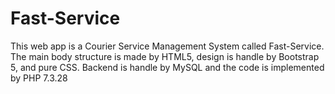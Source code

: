 # Fast-Service
This web app is a Courier Service Management System called Fast-Service. The main body structure is made by HTML5, design is handle by Bootstrap 5, and pure CSS. Backend is handle by MySQL and the code is implemented by PHP 7.3.28
